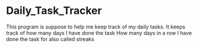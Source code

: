 # Daily_Task_Tracker
This program is suppose to help me keep track of my daily tasks. 
It keeps track of how many days I have done the task
How many days in a row I have done the task for also called streaks
